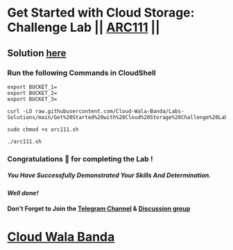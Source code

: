 # Get Started with Cloud Storage: Challenge Lab || [ARC111](https://www.cloudskillsboost.google/focuses/62706?parent=catalog) ||

## Solution [here](https://youtu.be/X6DNbZbzKuA)

### Run the following Commands in CloudShell

```
export BUCKET_1=
export BUCKET_2=
export BUCKET_3=
```

```
curl -LO raw.githubusercontent.com/Cloud-Wala-Banda/Labs-Solutions/main/Get%20Started%20with%20Cloud%20Storage%20Challenge%20Lab/arc111.sh

sudo chmod +x arc111.sh

./arc111.sh
```

### Congratulations 🎉 for completing the Lab !

##### *You Have Successfully Demonstrated Your Skills And Determination.*

#### *Well done!*

#### Don't Forget to Join the [Telegram Channel](https://t.me/cloudwalabanda) & [Discussion group](https://t.me/cloudwalabandachats)

# [Cloud Wala Banda](https://www.youtube.com/@cloudwalabanda)
